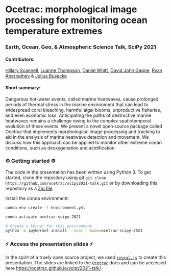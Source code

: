 # Ocetrac: morphological image processing for monitoring ocean temperature extremes

### Earth, Ocean, Geo, & Atmospheric Science Talk, SciPy 2021

#### Contributors: 

[Hillary Scannell](https://github.com/hscannell), [Luanne Thompson](https://github.com/luanne1213), [Daniel Whitt](https://github.com/danielwhitt), [David John Gagne](https://github.com/djgagne), [Ryan Abernathey](https://github.com/rabernat) & [Julius Busecke](http://jbusecke.github.io/)

#### Short summary: 

Dangerous hot-water events, called marine heatwaves, cause prolonged periods of thermal stress in the marine environment that can lead to widespread coral bleaching, harmful algal blooms, unproductive fisheries, and even economic loss. Anticipating the paths of destructive marine heatwaves remains a challenge owing to the complex spatiotemporal evolution of these events. We present a novel open source package called Ocetrac that implements morphological image processing and tracking to aid in the analysis of marine heatwave detection and movement. We discuss how this approach can be applied to monitor other extreme ocean conditions, such as deoxygenation and acidification.

### ⚙️ Getting started ⚙️

The code in the presentation has been written using Python 3. To get started, clone the repository using git `git clone https://github.com/ocetrac/scipy2021-talk.git` or by downloading this repostiory as a [Zip file](https://github.com/ocetrac/ocetrac/archive/refs/heads/main.zip).

Install the conda environment:

```bash
conda env create -f environment.yml

conda activate ocetrac-scipy-2021

# Create a kernel for this environment
python -m ipykernel install --user --name=ocetrac-scipy-2021
```

### ⚡ Access the presentation slides ⚡

In the spirit of a truely open source project, we used [`reveal.js`](https://github.com/hakimel/reveal.js) to create this presentation. The slides are linked to the [`Ocetrac`](https://ocetrac.readthedocs.io/en/latest/) docs and can be accessed here https://ocetrac.github.io/scipy2021-talk/.
